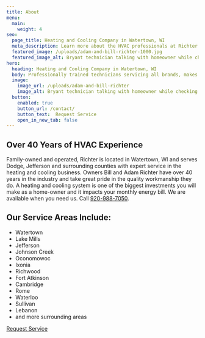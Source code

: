 ```yaml
---
title: About
menu:
  main:
    weight: 4
seo:
  page_title: Heating and Cooling Company in Watertown, WI
  meta_description: Learn more about the HVAC professionals at Richter Heating & Air Conditioning, Inc. Our team is ready to help you - call us today to schedule an appointment!
  featured_image: /uploads/adam-and-bill-richter-1000.jpg
  featured_image_alt: Bryant technician talking with homeowner while checking compression of air conditioner
hero: 
  heading: Heating and Cooling Company in Watertown, WI
  body: Professionally trained technicians servicing all brands, makes and models.
  image: 
    image_url: /uploads/adam-and-bill-richter
    image_alt: Bryant technician talking with homeowner while checking compression of air conditioner
  button:
    enabled: true
    button_url: /contact/ 
    button_text:  Request Service
    open_in_new_tab: false
---
```


<div>
  <h2 class="no-margin">Over 40 Years of HVAC Experience</h2>
  <div class="underline"></div>
</div>

Family-owned and operated, Richter is located in Watertown, WI and serves Dodge, Jefferson and surrounding counties with expert service in the heating and cooling business. Owners Bill and Adam Richter have over 40 years in the industry and take great pride in the quality workmanship they do. A heating and cooling system is one of the biggest investments you will make as a home-owner and it impacts your monthly energy bill. We are available when you need us. Call <a href="tel:920-988-7050">920-988-7050</a>.

<div class="breakout bg-black flow">
  <div>
    <h2 class="no-margin">Our Service Areas Include:</h2>
    <div class="underline"></div>
  </div>

  * Watertown
  * Lake Mills
  * Jefferson
  * Johnson Creek
  * Oconomowoc
  * Ixonia
  * Richwood
  * Fort Atkinson
  * Cambridge
  * Rome
  * Waterloo
  * Sullivan 
  * Lebanon
  * and more surrounding areas

  <a class="btn btn--primary" href="/contact-us/">Request Service</a>

</div>